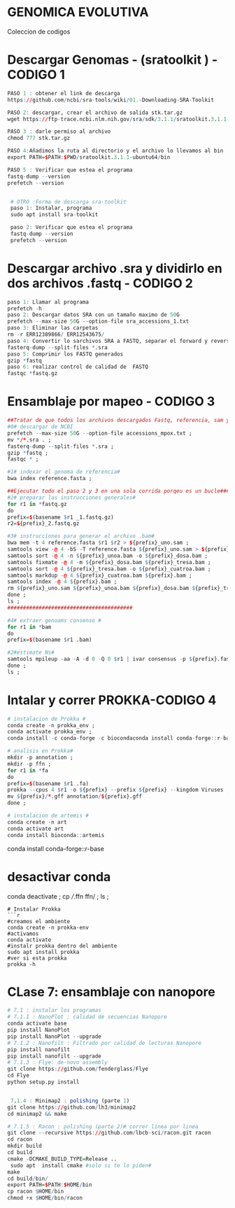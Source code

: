 # GENOMICA EVOLUTIVA
Coleccion de codigos
# Descargar Genomas - (sratoolkit ) - CODIGO 1
```r
PASO 1 : obtener el link de descarga
https://github.com/ncbi/sra-tools/wiki/01.-Downloading-SRA-Toolkit

PASO 2: descargar, crear el archivo de salida stk.tar.gz
wget https://ftp-trace.ncbi.nlm.nih.gov/sra/sdk/3.1.1/sratoolkit.3.1.1-ubuntu64.tar.gz -O stk.tar.gz

PASO 3 : darle permiso al archivo
chmod 777 stk.tar.gz

PASO 4:Añadimos la ruta al directorio y el archivo lo llevamos al bin
export PATH=$PATH:$PWD/sratoolkit.3.1.1-ubuntu64/bin

PASO 5 : Verificar que estea el programa
fastq-dump --version
prefetch --version


 # OTRO :Forma de descarga sra-toolkit
 paso 1: Instalar, programa
 sudo apt install sra-toolkit

 paso 2: Verificar que estea el programa
 fastq-dump --version
 prefetch --version
```


# Descargar archivo .sra y dividirlo en dos archivos .fastq - CODIGO 2
```r
paso 1: Llamar al programa
prefetch -h
paso 2: Descargar datos SRA con un tamaño maximo de 50G
prefetch --max-size 50G --option-file sra_accessions_1.txt
paso 3: Eliminar las carpetas
rm -r ERR12389866/ ERR12543675/
paso 4: Convertir lo sarchivos SRA a FASTQ, separar el forward y reverse
fasterq-dump --split-files *.sra
paso 5: Comprimir los FASTQ generados
gzip *fastq
paso 6: realizar control de calidad de  FASTQ 
fastqc *fastq.gz
```

# Ensamblaje por mapeo - CODIGO 3

```r
##Tratar de que todos los archivos descargados Fastq, referencia, sam y los indexados esten dentro de una misma carpeta
#0# descargar de NCBI
prefetch --max-size 50G --option-file accessions_mpox.txt ;
mv */*.sra . ;
fasterq-dump --split-files *.sra ;
gzip *fastq ;
fastqc * ;

#1# indexar el genoma de referencia#
bwa index reference.fasta ;

##Ejecutar todo el paso 2 y 3 en una sola corrida porqeu es un bucle########################
#2# preparar las instrucciones generales#
for r1 in *fastq.gz
do
prefix=$(basename $r1 _1.fastq.gz)
r2=${prefix}_2.fastq.gz

#3# instrucciones para generar el archivo .bam#
bwa mem -t 4 reference.fasta $r1 $r2 > ${prefix}_uno.sam ;
samtools view -@ 4 -bS -T reference.fasta ${prefix}_uno.sam > ${prefix}_unoa.bam ;
samtools sort -@ 4 -n ${prefix}_unoa.bam -o ${prefix}_dosa.bam ;
samtools fixmate -@ 4 -m ${prefix}_dosa.bam ${prefix}_tresa.bam ;
samtools sort -@ 4 ${prefix}_tresa.bam -o ${prefix}_cuatroa.bam ;
samtools markdup -@ 4 ${prefix}_cuatroa.bam ${prefix}.bam ;
samtools index -@ 4 ${prefix}.bam ;
rm ${prefix}_uno.sam ${prefix}_unoa.bam ${prefix}_dosa.bam ${prefix}_tresa.bam ${prefix}_cuatroa.bam ;
done ;
ls ;
########################################

#4# extraer genoams consenso #
for r1 in *bam
do
prefix=$(basename $r1 .bam)

#2#estimate Ns#
samtools mpileup -aa -A -d 0 -Q 0 $r1 | ivar consensus -p ${prefix}.fasta -q 25 -t 0.6 -m 10 ;
done ; 
ls ;
```


#  Intalar y correr PROKKA-CODIGO 4
```r
# instalacion de Prokka #
conda create -n prokka_env ;
conda activate prokka_env ;
conda install -c conda-forge -c biocondaconda install conda-forge::r-base prokka ;

# analisis en Prokka# 
mkdir -p annotation ;
mkdir -p ffn ;
for r1 in *fa
do
prefix=$(basename $r1 .fa)
prokka --cpus 4 $r1 -o ${prefix} --prefix ${prefix} --kingdom Viruses ; 
mv ${prefix}/*.gff annotation/${prefix}.gff
done ;

# instalacion de artemis #
conda create -n art
conda activate art
conda install bioconda::artemis
```
conda install conda-forge::r-base

# desactivar conda #
conda deactivate ;
cp */*.ffn ffn/ ; 
ls ; 
```
# Instalar Prokka
```r
#creamos el ambiente
conda create -n prokka-env
#activamos
conda activate
#instalr prokka dentro del ambiente
sudo apt install prokka
#ver si esta prokka
prokka -h
```


# CLase 7: ensamblaje con nanopore

```r
# 7.1 : instalar los programas
# 7.1.1 : NanoPlot : calidad de secuencias Nanopore
conda activate base
pip install NanoPlot
pip install NanoPlot --upgrade
# 7.1.2 : Nanofilt : Filtrado por calidad de lecturas Nanopore
pip install nanofilt
pip install nanofilt --upgrade
# 7.1.3 : Flye: de-novo assembly
git clone https://github.com/fenderglass/Flye
cd Flye
python setup.py install


 7.1.4 : Minimap2 : polishing (parte 1)
git clone https://github.com/lh3/minimap2
cd minimap2 && make

# 7.1.5 : Racon : polishing (parte 2)# correr linea por linea
git clone --recursive https://github.com/lbcb-sci/racon.git racon
cd racon
mkdir build
cd build
cmake -DCMAKE_BUILD_TYPE=Release ..
 sudo apt  install cmake #solo si te lo piden#
make
cd build/bin/ 
export PATH=$PATH:$HOME/bin
cp racon $HOME/bin
chmod +x $HOME/bin/racon











```


